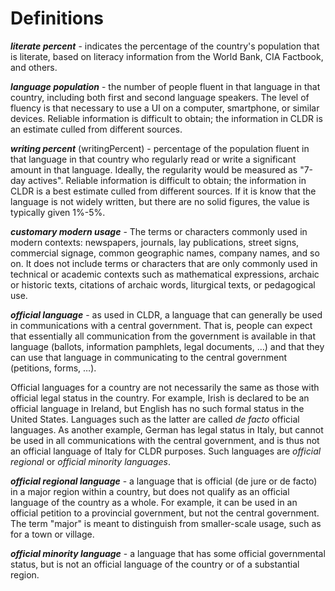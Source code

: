 # Definitions

***literate percent*** - indicates the percentage of the country's population
that is literate, based on literacy information from the World Bank, CIA
Factbook, and others.

***language population*** - the number of people fluent in that language in that
country, including both first and second language speakers. The level of fluency
is that necessary to use a UI on a computer, smartphone, or similar devices.
Reliable information is difficult to obtain; the information in CLDR is an
estimate culled from different sources.

***writing percent*** (writingPercent) - percentage of the population fluent in
that language in that country who regularly read or write a significant amount
in that language. Ideally, the regularity would be measured as "7-day actives".
Reliable information is difficult to obtain; the information in CLDR is a best
estimate culled from different sources. If it is know that the language is not
widely written, but there are no solid figures, the value is typically given
1%-5%.

***customary modern usage*** - The terms or characters commonly used in modern
contexts: newspapers, journals, lay publications, street signs, commercial
signage, common geographic names, company names, and so on. It does not include
terms or characters that are only commonly used in technical or academic
contexts such as mathematical expressions, archaic or historic texts, citations
of archaic words, liturgical texts, or pedagogical use.

***official language*** - as used in CLDR, a language that can generally be used
in communications with a central government. That is, people can expect that
essentially all communication from the government is available in that language
(ballots, information pamphlets, legal documents, …) and that they can use that
language in communicating to the central government (petitions, forms, …).

Official languages for a country are not necessarily the same as those with
official legal status in the country. For example, Irish is declared to be an
official language in Ireland, but English has no such formal status in the
United States. Languages such as the latter are called *de facto* official
languages. As another example, German has legal status in Italy, but cannot be
used in all communications with the central government, and is thus not an
official language of Italy for CLDR purposes. Such languages are *official
regional* or *official minority languages*.

***official regional language*** - a language that is official (de jure or de
facto) in a major region within a country, but does not qualify as an official
language of the country as a whole. For example, it can be used in an official
petition to a provincial government, but not the central government. The term
"major" is meant to distinguish from smaller-scale usage, such as for a town or
village.

***official minority language*** - a language that has some official
governmental status, but is not an official language of the country or of a
substantial region.
